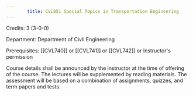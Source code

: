```yaml
---
        title: CVL851 Special Topics in Transportation Engineering
---
```

Credits: 3 (3-0-0)

Department: Department of Civil Engineering

Prerequisites: [[CVL740]] or [[CVL741]] or [[CVL742]] or Instructor's permission

Course details shall be announced by the instructor at the time of offering of the course. The lectures will be supplemented by reading materials. The assessment will be based on a combination of assignments, quizzes, and term papers and tests.